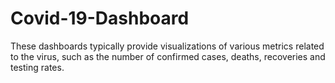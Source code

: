 # Covid-19-Dashboard
These dashboards typically provide visualizations of various metrics related to the virus, such as the number of confirmed cases, deaths, recoveries and testing rates.
